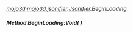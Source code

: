 _[mojo3d](../../modules/mojo3d/mojo3d-module.md):[mojo3d.jsonifier](../../modules/mojo3d/mojo3d-jsonifier.md).[Jsonifier](../../modules/mojo3d/mojo3d-jsonifier-jsonifier.md).BeginLoading_
##### Method BeginLoading:Void(  )

